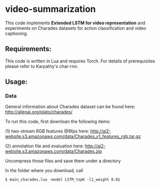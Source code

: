 # video-summarization
This code implements **Extended LSTM for video representation** and experiments on Charades datasets for action classification and video captioning.
## Requirements:
This code is written in Lua and requires Torch. For details of prerequisites please refer to Karpathy's char-rnn.
## Usage:
### Data
General information about Charades dataset can be found here: http://allenai.org/plato/charades/

To run this code, first downloan the following items:

(1) two-stream RGB features @8fps here: http://ai2-website.s3.amazonaws.com/data/Charades_v1_features_rgb.tar.gz

(2) annotation file and evaluation here: http://ai2-website.s3.amazonaws.com/data/Charades.zip

Uncompress those files and save them under a directory

In the folder where you download, call 
```
$ main_charades.lua -model LSTM_topK -l1_weight 0.01 
```

